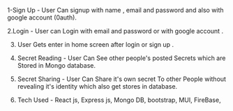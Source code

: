 1-Sign Up - User Can signup with name , email and password and also with google account (0auth).

2.Login -  User can Login with email and password or with google account .

3. User Gets enter in home screen after login or sign up .

4. Secret Reading - User Can See other people's posted Secrets which are Stored in Mongo database.

5. Secret Sharing - User Can Share it's own secret To other People without revealing it's identity which also get stores in database.

6. Tech Used - React js, Express js, Mongo DB, bootstrap, MUI, FireBase,
